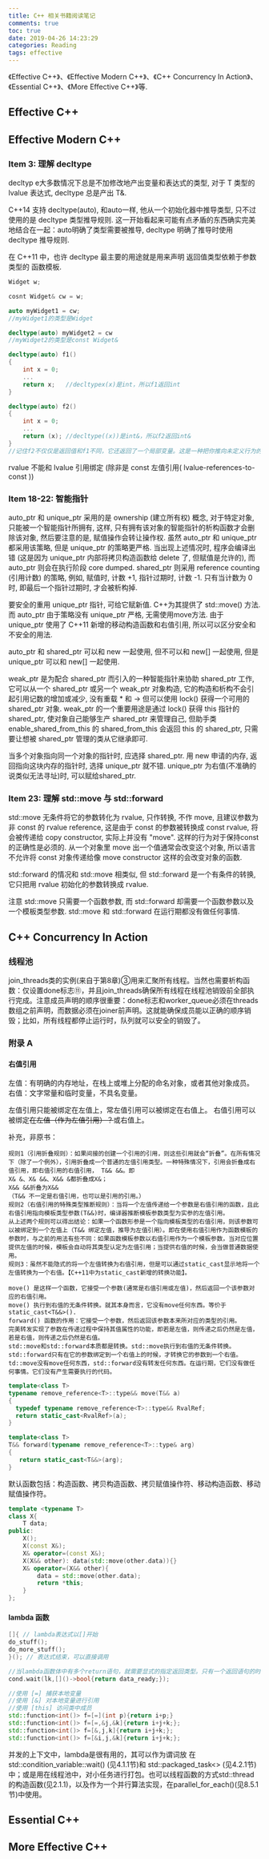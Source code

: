 ```yaml
---
title: C++ 相关书籍阅读笔记
comments: true
toc: true
date: 2019-04-26 14:23:29
categories: Reading
tags: effective
---
```


《Effective C++》、《Effective Modern C++》、《C++ Concurrency In Action》、《Essential C++》、《More Effective C++》等.

<!--more-->

## Effective C++

## Effective Modern C++

### Item 3: 理解 decltype

decltyp e大多数情况下总是不加修改地产出变量和表达式的类型, 对于 T 类型的 lvalue 表达式, decltype 总是产出 T&.

C++14 支持 decltype(auto), 和auto一样, 他从一个初始化器中推导类型, 只不过使用的是 decltype 类型推导规则. 这一开始看起来可能有点矛盾的东西确实完美地结合在一起：auto明确了类型需要被推导, decltype 明确了推导时使用 decltype 推导规则.

在 C++11 中，也许 decltype 最主要的用途就是用来声明 返回值类型依赖于参数类型的 函数模板.

``` c++
Widget w;

cosnt Widget& cw = w;

auto myWidget1 = cw;
//myWidget1的类型是Widget

decltype(auto) myWidget2 = cw
//myWidget2的类型是const Widget&

decltype(auto) f1()
{
    int x = 0;
    ...
    return x;   //decltypex(x)是int，所以f1返回int
}

decltype(auto) f2()
{
    int x = 0;
    ...
    return (x); //decltype((x))是int&，所以f2返回int&
}
//记住f2不仅仅是返回值和f1不同，它还返回了一个局部变量。这是一种把你推向未定义行为的陷阱代码
```

rvalue 不能和 lvalue 引用绑定 (除非是 const 左值引用( lvalue-references-to-const ))

### Item 18-22: 智能指针

auto_ptr 和 unique_ptr 采用的是 ownership (建立所有权) 概念, 对于特定对象, 只能被一个智能指针所拥有, 这样, 只有拥有该对象的智能指针的析构函数才会删除该对象, 然后要注意的是, 赋值操作会转让操作权.
虽然 auto_ptr 和 unique_ptr 都采用该策略, 但是 unique_ptr 的策略更严格. 当出现上述情况时, 程序会编译出错 (这是因为 unique_ptr 内部将拷贝构造函数给 delete 了, 但赋值是允许的), 而 auto_ptr 则会在执行阶段 core dumped.
shared_ptr 则采用 reference counting (引用计数) 的策略, 例如, 赋值时, 计数 +1, 指针过期时, 计数 -1. 只有当计数为 0 时, 即最后一个指针过期时, 才会被析构掉.

要安全的重用 unique_ptr 指针, 可给它赋新值. C++为其提供了 std::move() 方法. 而 auto_ptr 由于策略没有 unique_ptr 严格, 无需使用move方法. 由于 unique_ptr 使用了 C++11 新增的移动构造函数和右值引用, 所以可以区分安全和不安全的用法.

auto_ptr 和 shared_ptr 可以和 new 一起使用, 但不可以和 new[] 一起使用, 但是 unique_ptr 可以和 new[] 一起使用.

weak_ptr 是为配合 shared_ptr 而引入的一种智能指针来协助 shared_ptr 工作, 它可以从一个 shared_ptr 或另一个 weak_ptr 对象构造, 它的构造和析构不会引起引用记数的增加或减少, 没有重载 * 和 -> 但可以使用 lock() 获得一个可用的 shared_ptr 对象.
weak_ptr 的一个重要用途是通过 lock() 获得 this 指针的 shared_ptr, 使对象自己能够生产 shared_ptr 来管理自己, 但助手类 enable_shared_from_this 的 shared_from_this 会返回 this 的 shared_ptr, 只需要让想被 shared_ptr 管理的类从它继承即可.

当多个对象指向同一个对象的指针时, 应选择 shared_ptr.
用 new 申请的内存, 返回指向这块内存的指针时, 选择 unique_ptr 就不错.
unique_ptr 为右值(不准确的说类似无法寻址)时, 可以赋给shared_ptr.

### Item 23: 理解 std::move 与 std::forward

std::move 无条件将它的参数转化为 rvalue, 只作转换, 不作 move, 且建议参数为非 const 的 rvalue reference, 这是由于 const 的参数被转换成 const rvalue, 将会被传递给 copy constructor, 实际上并没有 "move". 这样的行为对于保持const 的正确性是必须的. 从一个对象里 move 出一个值通常会改变这个对象, 所以语言不允许将 const 对象传递给像 move constructor 这样的会改变对象的函数.

std::forward 的情况和 std::move 相类似, 但 std::forward 是一个有条件的转换, 它只把用 rvalue 初始化的参数转换成 rvalue.

注意 std::move 只需要一个函数参数, 而 std::forward 却需要一个函数参数以及一个模板类型参数. std::move 和 std::forward 在运行期都没有做任何事情.

## C++ Concurrency In Action

### 线程池

join_threads类的实例(来自于第8章)③用来汇聚所有线程。当然也需要析构函数：仅设置done标志⑪，并且join_threads确保所有线程在线程池销毁前全部执行完成。注意成员声明的顺序很重要：done标志和worker_queue必须在threads数组之前声明，而数据必须在joiner前声明。这就能确保成员能以正确的顺序销毁；比如，所有线程都停止运行时，队列就可以安全的销毁了。

### 附录 A

#### 右值引用

左值：有明确的内存地址，在栈上或堆上分配的命名对象，或者其他对象成员。
右值：文字常量和临时变量，不具名变量。

左值引用只能被绑定在左值上，常左值引用可以被绑定在右值上。
右值引用可以被绑定<del>在左值（作为左值引用）？</del>或右值上。

补充，非原书：

    规则1（引用折叠规则）：如果间接的创建一个引用的引用，则这些引用就会“折叠”。在所有情况下（除了一个例外），引用折叠成一个普通的左值引用类型。一种特殊情况下，引用会折叠成右值引用，即右值引用的右值引用， T&& &&。即
    X& &、X& &&、X&& &都折叠成X&；
    X&& &&折叠为X&&
    （T&& 不一定是右值引用，也可以是引用的引用。）
    规则2（右值引用的特殊类型推断规则）：当将一个左值传递给一个参数是右值引用的函数，且此右值引用指向模板类型参数(T&&)时，编译器推断模板参数类型为实参的左值引用。
    从上述两个规则可以得出结论：如果一个函数形参是一个指向模板类型的右值引用，则该参数可以被绑定到一个左值上（T&& 绑定左值，推导为左值引用）。即在使用右值引用作为函数模板的参数时，与之前的用法有些不同：如果函数模板参数以右值引用作为一个模板参数，当对应位置提供左值的时候，模板会自动将其类型认定为左值引用；当提供右值的时候，会当做普通数据使用。
    规则3：虽然不能隐式的将一个左值转换为右值引用，但是可以通过static_cast显示地将一个左值转换为一个右值。【C++11中为static_cast新增的转换功能】。

    move() 是这样一个函数，它接受一个参数(通常是右值引用或左值)，然后返回一个该参数对应的右值引用。
    move() 执行到右值的无条件转换。就其本身而言，它没有move任何东西。等价于 static_cast<T&&>().
    forward() 函数的作用：它接受一个参数，然后返回该参数本来所对应的类型的引用。
    完美转发实现了参数在传递过程中保持其值属性的功能，即若是左值，则传递之后仍然是左值，若是右值，则传递之后仍然是右值。
    std::move和std::forward本质都是转换。std::move执行到右值的无条件转换。std::forward只有在它的参数绑定到一个右值上的时候，才转换它的参数到一个右值。
    td::move没有move任何东西，std::forward没有转发任何东西。在运行期，它们没有做任何事情。它们没有产生需要执行的代码。

``` cpp
template<class T>
typename remove_reference<T>::type&& move(T&& a)
{
  typedef typename remove_reference<T>::type&& RvalRef;
  return static_cast<RvalRef>(a);
}

template<class T>
T&& forward(typename remove_reference<T>::type& arg)
{
   return static_cast<T&&>(arg);
}
``` 

默认函数包括：构造函数、拷贝构造函数、拷贝赋值操作符、移动构造函数、移动赋值操作符。

``` cpp
template <typename T>
class X{
    T data;
public:
    X();
    X(const X&);
    X& operator=(const X&);
    X(X&& other): data(std::move(other.data)){}
    X& operator=(X&& other){
        data = std::move(other.data);
        return *this;
    }
};
```

#### lambda 函数

``` cpp
[]{ // lambda表达式以[]开始
do_stuff();
do_more_stuff();
}(); // 表达式结束，可以直接调用

//当lambda函数体中有多个return语句，就需要显式的指定返回类型。只有一个返回语句的时候，也可以这样做。
cond.wait(lk,[]()->bool{return data_ready;});

//使用 [=] 捕获本地变量
//使用 [&] 对本地变量进行引用
//使用 [this] 访问类中成员
std::function<int()> f=[=](int p){return i+p;}
std::function<int()> f=[=,&j,&k]{return i+j+k;};
std::function<int()> f=[&,j,k]{return i+j+k;};
std::function<int()> f=[&i,j,&k]{return i+j+k;};
```

并发的上下文中，lambda是很有用的，其可以作为谓词放
在 std::condition_variable::wait() (见4.1.1节)和 std::packaged_task<> (见4.2.1节)中；或是用在线程池中，对小任务进行打包。也可以线程函数的方式std::thread 的构造函数(见2.1.1)，以及作为一个并行算法实现，在parallel_for_each()(见8.5.1节)中使用。

## Essential C++

## More Effective C++
